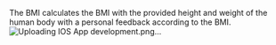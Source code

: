 The BMI calculates the BMI with the provided height and weight of the human body with a personal feedback according to the BMI.
![Uploading IOS App development.png…]()
